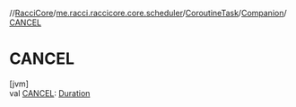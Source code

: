 //[RacciCore](../../../../index.md)/[me.racci.raccicore.core.scheduler](../../index.md)/[CoroutineTask](../index.md)/[Companion](index.md)/[CANCEL](-c-a-n-c-e-l.md)

# CANCEL

[jvm]\
val [CANCEL](-c-a-n-c-e-l.md): [Duration](https://kotlinlang.org/api/latest/jvm/stdlib/kotlin.time/-duration/index.html)
